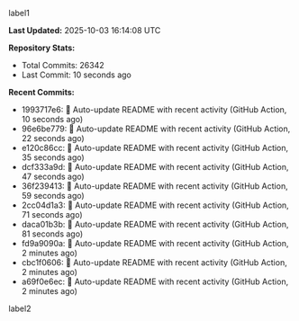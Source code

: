 
label1 
<!-- ACTIVITY_START -->
**Last Updated:** 2025-10-03 16:14:08 UTC

**Repository Stats:**
- Total Commits: 26342
- Last Commit: 10 seconds ago

**Recent Commits:**
- 1993717e6: 🤖 Auto-update README with recent activity (GitHub Action, 10 seconds ago)
- 96e6be779: 🤖 Auto-update README with recent activity (GitHub Action, 22 seconds ago)
- e120c86cc: 🤖 Auto-update README with recent activity (GitHub Action, 35 seconds ago)
- dcf333a9d: 🤖 Auto-update README with recent activity (GitHub Action, 47 seconds ago)
- 36f239413: 🤖 Auto-update README with recent activity (GitHub Action, 59 seconds ago)
- 2cc04d1a3: 🤖 Auto-update README with recent activity (GitHub Action, 71 seconds ago)
- daca01b3b: 🤖 Auto-update README with recent activity (GitHub Action, 81 seconds ago)
- fd9a9090a: 🤖 Auto-update README with recent activity (GitHub Action, 2 minutes ago)
- cbc1f0606: 🤖 Auto-update README with recent activity (GitHub Action, 2 minutes ago)
- a69f0e6ec: 🤖 Auto-update README with recent activity (GitHub Action, 2 minutes ago)
<!-- ACTIVITY_END -->

label2
